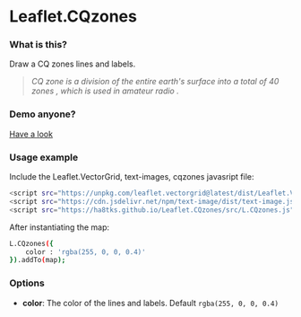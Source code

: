 # Leaflet.CQzones
### What is this?
Draw a CQ zones lines and labels.
>*CQ zone is a division of the entire earth's surface into a total of 40 zones , which is used in amateur radio .*
### Demo anyone?
[Have a look](https://ha8tks.github.io/Leaflet.CQzones/examples/)
### Usage example
Include the Leaflet.VectorGrid, text-images, cqzones javasript file:
```bash
<script src="https://unpkg.com/leaflet.vectorgrid@latest/dist/Leaflet.VectorGrid.js"></script>
<script src="https://cdn.jsdelivr.net/npm/text-image/dist/text-image.js"></script>
<script src="https://ha8tks.github.io/Leaflet.CQzones/src/L.CQzones.js"></script>
```
After instantiating the map:
```bash
L.CQzones({
	color : 'rgba(255, 0, 0, 0.4)'
}).addTo(map);
```
### Options
- **color**: The color of the lines and labels. Default `rgba(255, 0, 0, 0.4)` 
